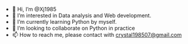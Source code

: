 - 👋 Hi, I’m @Xj1985
- 👀 I’m interested in Data analysis and Web development.
- 🌱 I’m currently learning Python by myself.
- 💞️ I’m looking to collaborate on Python in practice
- 📫 How to reach me, please contact with crystal198507@gmail.com

<!---
Xj1985/Xj1985 is a ✨ special ✨ repository because its `README.md` (this file) appears on your GitHub profile.
You can click the Preview link to take a look at your changes.
--->
